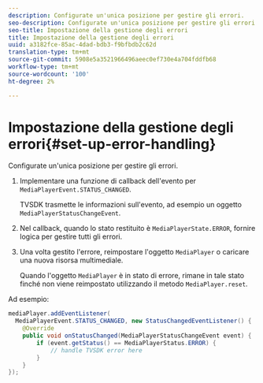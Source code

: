 ```yaml
---
description: Configurate un'unica posizione per gestire gli errori.
seo-description: Configurate un'unica posizione per gestire gli errori.
seo-title: Impostazione della gestione degli errori
title: Impostazione della gestione degli errori
uuid: a3182fce-85ac-4dad-bdb3-f9bfbdb2c62d
translation-type: tm+mt
source-git-commit: 5908e5a3521966496aeec0ef730e4a704fddfb68
workflow-type: tm+mt
source-wordcount: '100'
ht-degree: 2%

---
```



# Impostazione della gestione degli errori{#set-up-error-handling}

Configurate un&#39;unica posizione per gestire gli errori.

1. Implementare una funzione di callback dell&#39;evento per `MediaPlayerEvent.STATUS_CHANGED`.

   TVSDK trasmette le informazioni sull&#39;evento, ad esempio un oggetto `MediaPlayerStatusChangeEvent`.
1. Nel callback, quando lo stato restituito è `MediaPlayerState.ERROR`, fornire logica per gestire tutti gli errori.
1. Una volta gestito l&#39;errore, reimpostare l&#39;oggetto `MediaPlayer` o caricare una nuova risorsa multimediale.

   Quando l&#39;oggetto `MediaPlayer` è in stato di errore, rimane in tale stato finché non viene reimpostato utilizzando il metodo `MediaPlayer.reset`.

<!--<a id="example_49FF225E92EA494AA06B2E5F26101F4C"></a>-->

Ad esempio:

```java
mediaPlayer.addEventListener( 
  MediaPlayerEvent.STATUS_CHANGED, new StatusChangedEventListener() { 
    @Override 
    public void onStatusChanged(MediaPlayerStatusChangeEvent event) { 
        if (event.getStatus() == MediaPlayerStatus.ERROR) { 
            // handle TVSDK error here 
        } 
    } 
});
```

